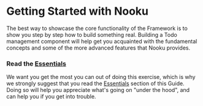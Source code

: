 # Getting Started with Nooku

The best way to showcase the core functionality of the Framework is to show you step by step how to build something real.
Building a Todo management component will help get you acquainted with the fundamental concepts and some of the more advanced features
that Nooku provides.

### Read the [Essentials](essentials.md)

We want you get the most you can out of doing this exercise, which is why we strongly suggest that you read the [Essentials](essentials.md)
section of this Guide. Doing so will help you appreciate what's going on "under the hood", and can help you if you get into
trouble.